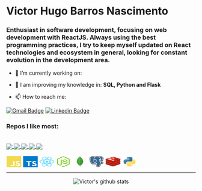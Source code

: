 <!--
**VictorHugoBN/VictorHugoBN** is a ✨ _special_ ✨ repository because its `README.md` (this file) appears on your GitHub profile.

Here are some ideas to get you started:

- 🔭 I’m currently working on ...
- 🌱 I’m currently learning ...
- 👯 I’m looking to collaborate on ...
- 🤔 I’m looking for help with ...
- 💬 Ask me about ...
- 📫 How to reach me: ...
- 😄 Pronouns: ...
- ⚡ Fun fact: ...
-->
# Victor Hugo Barros Nascimento

### Enthusiast in software development, focusing on web development with ReactJS. Always using the best programming practices, I try to keep myself updated on React technologies and ecosystem in general, looking for constant evolution in the development area. 

- 🔭 I’m currently working on:

- 🌱 I am improving my knowledge in: **SQL, Python and Flask**

- 📫 How to reach me: 

[![Gmail Badge](https://img.shields.io/badge/-hugobn.victor@gmail.com-fc0b03?style=for-the-badge&logo=Gmail&logoColor=white&link=mailto:hugobn.victor@gmail.com)](mailto:hugobn.victor@gmail.com)
[![Linkedin Badge](https://img.shields.io/badge/-linkedin-%230077B5?style=for-the-badge&logo=linkedin&logoColor=white)](https://www.linkedin.com/in/dev-victor-nascimento/)


<h3>Repos I like most:</h3>
<div style="display: inline_block">
  <br />
  <a href="https://github.com/VictorHugoBN/testepraticowiid">
    <img
      align="center"
      src="https://github-readme-stats.anuraghazra1.vercel.app/api/pin/?username=VictorHugoBN&repo=testepraticowiid&title_color=fff&icon_color=79ff97&text_color=9f9f9f&bg_color=151515"
    /> </a
  ><a href="https://github.com/VictorHugoBN/CodeNEWS">
    <img
      align="center"
      src="https://github-readme-stats.anuraghazra1.vercel.app/api/pin/?username=VictorHugoBN&repo=CodeNEWS&title_color=fff&icon_color=79ff97&text_color=9f9f9f&bg_color=151515"
    />
  </a>
  <a href="https://github.com/VictorHugoBN/frontend-proffy">
    <img
      align="center"
      src="https://github-readme-stats.anuraghazra1.vercel.app/api/pin/?username=VictorHugoBN&repo=frontend-proffy&title_color=fff&icon_color=79ff97&text_color=9f9f9f&bg_color=151515"
    />
  </a>
  <a href="https://github.com/VictorHugoBN/server-proffy">
    <img
      align="center"
      src="https://github-readme-stats.anuraghazra1.vercel.app/api/pin/?username=VictorHugoBN&repo=server-proffy&title_color=fff&icon_color=79ff97&text_color=9f9f9f&bg_color=151515"
    /> </a
  ><a href="https://github.com/VictorHugoBN/mobile-proffy">
    <img
      align="center"
      src="https://github-readme-stats.anuraghazra1.vercel.app/api/pin/?username=VictorHugoBN&repo=mobile-proffy&title_color=fff&icon_color=79ff97&text_color=9f9f9f&bg_color=151515"
    />
  </a>

  <div style="display: inline_block">
    <br />
    <img
      align="center"
      alt="Js"
      height="30"
      width="40"
      src="https://raw.githubusercontent.com/devicons/devicon/master/icons/javascript/javascript-plain.svg"
    />
    <img
      align="center"
      alt="Ts"
      height="30"
      width="40"
      src="https://raw.githubusercontent.com/devicons/devicon/master/icons/typescript/typescript-plain.svg"
    />
    <img
      align="center"
      alt="React"
      height="30"
      width="40"
      src="https://raw.githubusercontent.com/devicons/devicon/master/icons/react/react-original.svg"
    />
    <img
      align="center"
      alt="Node"
      height="30"
      width="40"
      src="https://github.com/devicons/devicon/blob/master/icons/nodejs/nodejs-original.svg"
    />
    <img
      align="center"
      alt="Mongo"
      height="30"
      width="40"
      src="https://github.com/devicons/devicon/blob/master/icons/mongodb/mongodb-original.svg"
    />
    <img
      align="center"
      alt="Postgres"
      height="30"
      width="40"
      src="https://github.com/devicons/devicon/blob/master/icons/postgresql/postgresql-original.svg"
    />
    <img
      align="center"
      alt="Redis"
      height="30"
      width="40"
      src="https://github.com/devicons/devicon/blob/master/icons/redis/redis-original.svg"
    />
    <img
      align="center"
      alt="Python"
      height="30"
      width="40"
      src="https://github.com/devicons/devicon/blob/master/icons/python/python-original.svg"
    />
  </div>

  <div align="center">
    <hr />

![Victor's github stats](https://github-readme-stats.vercel.app/api?username=VictorHugoBN&hide=contribs&theme=tokyonight&show_icons=true&count_private=true)  </div>
</div>

